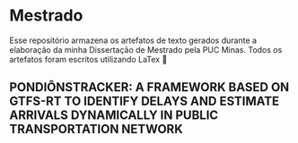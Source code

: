 # Mestrado

Esse repositório armazena os artefatos de texto gerados durante a elaboração da minha Dissertação de Mestrado pela PUC Minas.
Todos os artefatos foram escritos utilizando LaTex :pray:

## PONDIÔNSTRACKER: A FRAMEWORK BASED ON GTFS-RT TO IDENTIFY DELAYS AND ESTIMATE ARRIVALS DYNAMICALLY IN PUBLIC TRANSPORTATION NETWORK
